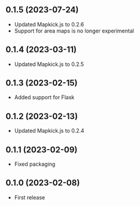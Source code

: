 ## 0.1.5 (2023-07-24)

- Updated Mapkick.js to 0.2.6
- Support for area maps is no longer experimental

## 0.1.4 (2023-03-11)

- Updated Mapkick.js to 0.2.5

## 0.1.3 (2023-02-15)

- Added support for Flask

## 0.1.2 (2023-02-13)

- Updated Mapkick.js to 0.2.4

## 0.1.1 (2023-02-09)

- Fixed packaging

## 0.1.0 (2023-02-08)

- First release
